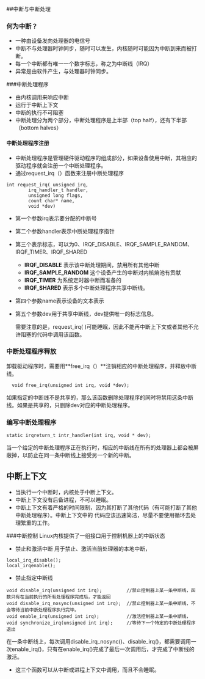 ﻿##中断与中断处理

### 何为中断？
+ 一种由设备发向处理器的电信号
+ 中断不与处理器时钟同步，随时可以发生，内核随时可能因为中断到来而被打断。
+ 每一个中断都有唯一一个数字标志，称之为中断线（IRQ）
+ 异常是由软件产生，与处理器时钟同步。

###中断处理程序
+ 由内核调用来响应中断
+ 运行于中断上下文
+ 中断的执行不可阻塞
+ 中断处理分为两个部分，中断处理程序是上半部（top half），还有下半部（bottom halves）

#### 中断处理程序注册
+ 中断处理程序是管理硬件驱动程序的组成部分，如果设备使用中断，其相应的驱动程序就会注册一个中断处理程序。
+ 通过request_irq（）函数来注册中断处理程序
```	
int request_irq( unsigned irq,
		irq_handler_t handler,
		unsigned long flags,
		count char* name,
		void *dev)
```
+ 第一个参数irq表示要分配的中断号
+ 第二个参数handler表示中断处理程序指针
+ 第三个表示标志，可以为0、IRQF_DISABLE、IRQF_SAMPLE_RANDOM、IRQF_TIMER、IRQF_SHARED
	+ **IRQF_DISABLE** 表示该中断处理期间，禁用所有其他中断
	+ **IRQF_SAMPLE_RANDOM** 这个设备产生的中断对内核熵池有贡献
	+ **IRQF_TIMER** 为系统定时器中断而准备的
	+ **IRQF_SHARED** 表示多个中断处理程序共享中断线。
+ 第四个参数name表示设备的文本表示
+ 第五个参数dev用于共享中断线，dev提供唯一的标志信息。

  需要注意的是，request_irq( )可能睡眠，因此不能再中断上下文或者其他不允许阻塞的代码中调用该函数。
### 中断处理程序释放
  卸载驱动程序时，需要用**free_irq（）**注销相应的中断处理程序，并释放中断线。

```
  void free_irq(unsigned int irq, void *dev);
```
如果指定的中断线不是共享的，那么该函数删除处理程序的同时将禁用这条中断线。如果是共享的，只删除dev对应的中断处理程序。
### 编写中断处理程序
```
static irqreturn_t intr_handler(int irq, void * dev);
```
  当一个给定的中断处理程序正在执行时，相应的中断线在所有的处理器上都会被屏蔽掉，以防止在同一条中断线上接受另一个新的中断。

## 中断上下文
+ 当执行一个中断时，内核处于中断上下文。
+ 中断上下文没有后备进程，不可以睡眠。
+ 中断上下文有着严格的时间限制，因为其打断了其他代码（有可能打断了其他中断处理程序）。中断上下文中的 代码应该迅速简洁，尽量不要使用循环去处理繁重的工作。

###中断控制
Linux内核提供了一组接口用于控制机器上的中断状态

+ 禁止和激活中断
用于禁止、激活当前处理器的本地中断，
```
local_irq_disable();
local_irqenable();
```
+ 禁止指定中断线
```
void disable_irq(unsigned int irq);			//禁止控制器上某一条中断线，函数只有在当前执行的所有处理程序完成后，才能返回 
void disable_irq_nosync(unsigned int irq);	//禁止控制器上某一条中断线，不会等待当前中断处理程序执行完毕。
void enable_irq(unsigned int irq);			//激活控制器上某一条中断线， 
void synchronize_irq(unsigned int irq);		//等待下一个特定的中断处理程序退出
```
在一条中断线上，每次调用disable_irq_nosync()、disable_irq()，都需要调用一次enable_irq()，只有在enable_irq()完成了最后一次调用后，才完成了中断线的激活。

+ 这三个函数可以从中断或进程上下文中调用，而且不会睡眠。





